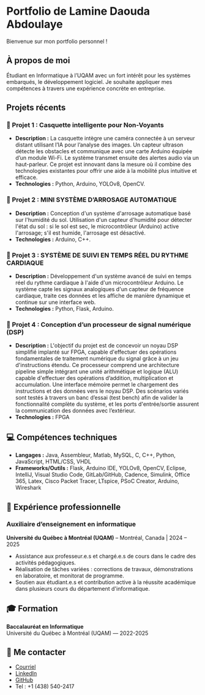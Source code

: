 # Portfolio de Lamine Daouda Abdoulaye

Bienvenue sur mon portfolio personnel !

## À propos de moi
Étudiant en Informatique à l’UQAM avec un fort intérêt pour les systèmes embarqués, le développement logiciel. Je souhaite appliquer mes compétences à travers une expérience concrète en entreprise.

##  Projets récents

### 🔸 Projet 1 : Casquette intelligente pour Non-Voyants
- **Description :** La casquette intègre une caméra connectée à un serveur distant utilisant l’IA pour l’analyse des images.
Un capteur ultrason détecte les obstacles et communique avec une carte Arduino équipée d’un module Wi-Fi.
Le système transmet ensuite des alertes audio via un haut-parleur. Ce projet est innovant dans la mesure où
il combine des technologies existantes pour offrir une aide à la mobilité plus intuitive et efficace.
- **Technologies :** Python, Arduino, YOLOv8, OpenCV.

### 🔸 Projet 2 : MINI SYSTÈME D’ARROSAGE AUTOMATIQUE
- **Description :** Conception d'un système d'arrosage automatique basé sur l'humidité du sol.
Utilisation d'un capteur d'humidité pour détecter l'état du sol : si le sol est sec, le
microcontrôleur (Arduino) active l'arrosage; s'il est humide, l'arrosage est désactivé.
- **Technologies :** Arduino, C++.

### 🔸 Projet 3 : SYSTÈME DE SUIVI EN TEMPS RÉEL DU RYTHME CARDIAQUE
- **Description :** Développement d'un système avancé de suivi en temps réel du rythme cardiaque à l'aide d'un microcontrôleur Arduino. Le système capte les signaux analogiques d'un capteur de fréquence cardiaque, traite ces données et les affiche de manière dynamique et continue sur une interface web.
- **Technologies :** Python, Flask, Arduino.

### 🔸 Projet 4 : Conception d’un processeur de signal numérique (DSP)
- **Description :** L'objectif du projet est de concevoir un noyau DSP simplifié implanté sur FPGA, capable d'effectuer des opérations fondamentales de traitement numérique du signal grâce à un jeu d'instructions étendu. Ce processeur comprend une architecture pipeline simple intégrant une unité arithmétique et logique (ALU) capable d'effectuer des opérations d’addition, multiplication et accumulation. Une interface mémoire permet le chargement des instructions et des données vers le noyau DSP. Des scénarios variés sont testés à travers un banc d’essai (test bench) afin de valider la fonctionnalité complète du système, et les ports d'entrée/sortie assurent la communication des données avec l’extérieur.
- **Technologies :** FPGA
  
## 💻 Compétences techniques

- **Langages :** Java, Assembleur, Matlab, MySQL, C, C++, Python, JavaScript, HTML/CSS, VHDL
- **Frameworks/Outils :** Flask, Arduino IDE, YOLOv8, OpenCV, Eclipse, IntelliJ, Visual Studio Code, GitLab/GitHub, Cadence, Simulink, Office 365, Latex, Cisco Packet Tracer, LTspice, PSoC Creator, Arduino, Wireshark

## 💼 Expérience professionnelle

### **Auxiliaire d’enseignement en informatique**
**Université du Québec à Montréal (UQAM)** – Montréal, Canada | 2024 – 2025  
- Assistance aux professeur.e.s et chargé.e.s de cours dans le cadre des activités pédagogiques.  
- Réalisation de tâches variées : corrections de travaux, démonstrations en laboratoire, et monitorat de programme.  
- Soutien aux étudiant.e.s et contribution active à la réussite académique dans plusieurs cours du département d'informatique.

## 🎓 Formation

**Baccalauréat en Informatique**  
Université du Québec à Montréal (UQAM) — 2022-2025

## 📧 Me contacter

- [Courriel](lmndaouda@gmail.com)  
- [LinkedIn](linkedin.com/in/lamine-daouda-abdoulaye-332011243)  
- [GitHub](https://github.com/Lam3266)
- Tel : +1 (438) 540-2417

